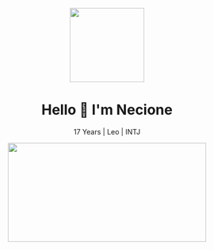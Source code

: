 <p align="center">
  <img width="150" height="150" src="https://i.imgur.com/Qpq9YhS.png">
</p>

<h1 align="center"><b>Hello 👋 I'm Necione</b></h1>

<p align="center">
  17 Years | Leo | INTJ
</p>

<p align="center">
  <img src="https://github-readme-stats.vercel.app/api/top-langs/?username=necione&theme=tokyonight&show_icons=true&hide_border=true&layout=compact" width="400" height="200"/>
</p>
